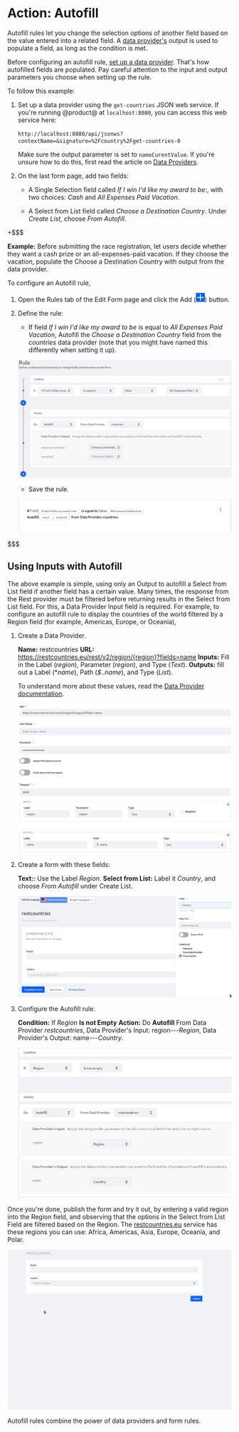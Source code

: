 # Action: Autofill [](id=action-autofill)

Autofill rules let you change the selection options of another field based
on the value entered into a related field. A [data provider's]((/discover/portal/-/knowledge*base/7-1/data-providers)) output is used to
populate a field, as long as the condition is met.

Before configuring an autofill rule, 
[set up a data provider](/discover/portal/-/knowledge*base/7-1/data-providers). 
That's how autofilled fields are populated. Pay careful attention to the
input and output parameters you choose when setting up the rule.

To follow this example: 

1.  Set up a data provider using the `get-countries` JSON web service. If you're
    running @product@ at `localhost:8080`, you can access this web service here:
        
        http://localhost:8080/api/jsonws?contextName=&signature=%2Fcountry%2Fget-countries-0

    Make sure the output parameter is set to `nameCurentValue`. If you're unsure
    how to do this, first read the article on 
    [Data Providers](/discover/portal/-/knowledge*base/7-1/data-providers).

2.  On the last form page, add two fields:

    - A Single Selection field called *If I win I'd like my award to be:*, with
      two choices: *Cash* and  *All Expenses Paid Vacation*.

    - A Select from List field called *Choose a Destination Country*. Under
      *Create List*, choose *From Autofill*.

+$$$

**Example:** Before submitting the race registration, let users decide whether
they want a cash prize or an all-expenses-paid vacation. If they choose the
vacation, populate the Choose a Destination Country with output from the data
provider.

To configure an Autofill rule, 

1. Open the Rules tab of the Edit Form page and click the Add
   (![Add](../../../images/icon-add.png)) button.

2. Define the rule:
    - If field *If I win I'd like my award to be* is equal to
        *All Expenses Paid Vacation*, Autofill the *Choose a Destination
        Country* field from the *countries* data provider (note that you might
        have named this differently when setting it up).

    ![Figure 1: Build form rules quickly by defining your conditions and actions.](../../../images/forms-autofill.png)

    - Save the rule.

    ![Figure 2: Once a rule is saved, it is displayed so that you can easily understand what it does.](../../../images/forms-autofill2.png)

$$$

## Using Inputs with Autofill [](id=using-inputs-with-autofill)

The above example is simple, using only an Output to autofill a Select from List
field if another field has a certain value. Many times, the response from the
Rest provider must be filtered before returning results in the Select from List
field. For this, a Data Provider Input field is required. For example, to
configure an autofill rule to display the countries of the world filtered by a
Region field (for example, Americas, Europe, or Oceania),

1.  Create a Data Provider.

    **Name:** restcountries
    **URL:** https://restcountries.eu/rest/v2/region/{region}?fields=name
    **Inputs:** Fill in the Label (*region*), Parameter (*region*), and Type
    (*Text*).
    **Outputs:** fill out a  Label (**name*), Path (*$..name*), and Type
    (*List*).

    To understand more about these values, read the 
    [Data Provider documentation](/discover/portal/-/knowledge*base/7-1/data-providers).

    ![Figure 3: ](../../../images/forms-autofill-data-provider.png)

2.  Create a form with these fields:

    **Text::** Use the Label *Region*.
    **Select from List:** Label it *Country*, and choose *From Autofill* under
    Create List.

    ![Figure 4: ](../../../images/forms-autofill-input-output-fields.png)

3.  Configure the Autofill rule.

    **Condition:** If *Region* **Is not Empty**
    **Action:** Do **Autofill** From Data Provider *restcountries*, Data
    Provider's Input: region---*Region*, Data Provider's Output:
    name---*Country*.

    ![Figure 5: ](../../../images/forms-autofill-rule.png)

Once you're done, publish the form and try it out, by entering a valid region
into the Region field, and observing that the options in the Select from List
Field are filtered based on the Region. The [restcountries.eu]() service has
these regions you can use: Africa, Americas, Asia, Europe, Oceania, and Polar.

![Figure 6: Filter countries by region of the world.](../../../images/forms-autofill-region.gif)

Autofill rules combine the power of data providers and form rules.
